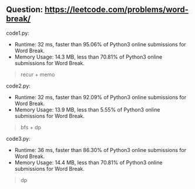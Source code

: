 ## Question: https://leetcode.com/problems/word-break/

code1.py:
* Runtime: 32 ms, faster than 95.06% of Python3 online submissions for Word Break.
* Memory Usage: 14.3 MB, less than 70.81% of Python3 online submissions for Word Break.
> recur + memo

code2.py:
* Runtime: 32 ms, faster than 92.09% of Python3 online submissions for Word Break.
* Memory Usage: 13.9 MB, less than 5.55% of Python3 online submissions for Word Break.
> bfs + dp

code3.py:
* Runtime: 36 ms, faster than 86.30% of Python3 online submissions for Word Break.
* Memory Usage: 14.4 MB, less than 70.81% of Python3 online submissions for Word Break.
> dp